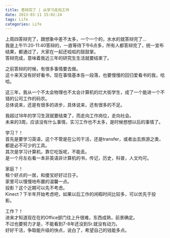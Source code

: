 ```yaml
---
title: 答辩完了 | 从学习走向工作
date: 2013-03-11 15:02:24
tags: Life
categories: Life
---
```

上周四答辩完了，跟想象中差不太多，一个一个的，水水的就答辩完了...  
我是上午11:20-11:40答辩的，一直等待下午6点多，所有人都答辩完了，统一宣布结果，都通过了，大家在一起还呱呱的鼓鼓掌。  
答辩完成，意味着我近三年的研究生生活就要结束了。

之前答辩的时候，有很多事情要去做。  
这十来天没有好好看书，现在事情基本告一段落，也要慢慢的回归爱看书的我，哈哈。

这三年，我从一个不太会物理也不太会计算机的烂大街学生，成了一个能进一个不错的公司工作的码农。  
总体说来，还是有很多的进步，具体说来，还有很多的不足。

我超过18年的学习生涯就要结束了，而走向工作岗位，走向社会。  
未来的3周，应该没有什么事情，实习工作也不太多，是时候想想以后的事情了。

学习？！  
首先是要学习英语，这个不管是在公司干活，还是transfer，或者出去旅游之类，都是必不可少的工具。  
其次是学习计算机，靠它吃饭呢，不能丢。  
是一个月左右看一本非英语非计算机的书，传记，历史，科普，人文均可。

家庭？！  
租个好点的一居，和傻宝好好过日子。  
家里可以慢慢地布置的温馨一点。  
投影？这个近期可以先不考虑。  
Kinect？下半年开始考虑吧，如果以后工作的闲暇时间比较多，可以优先于投影。

工作？！  
进来才知道现在在的Office部门往上升很难，东西成熟，前景确定。  
不过也要努力才是，不能看到7-8年还没到Sr.就没有动力。  
好好干活，争取能升级的快点，说白了，希望自己的钱能多点。
